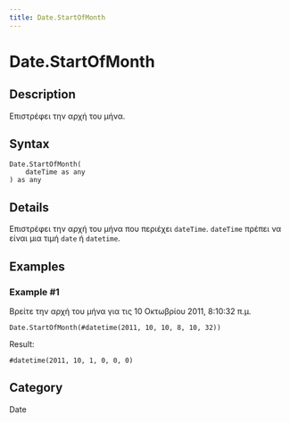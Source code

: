 ```yaml
---
title: Date.StartOfMonth
---
```


# Date.StartOfMonth


## Description

Επιστρέφει την αρχή του μήνα.


## Syntax

```powerquery
Date.StartOfMonth(
    dateTime as any
) as any
```


## Details

Επιστρέφει την αρχή του μήνα που περιέχει <code>dateTime</code>.    <code>dateTime</code> πρέπει να είναι μια τιμή <code>date</code> ή <code>datetime</code>.


## Examples

### Example #1 
Βρείτε την αρχή του μήνα για τις 10 Οκτωβρίου 2011, 8:10:32 π.μ.
```powerquery
Date.StartOfMonth(#datetime(2011, 10, 10, 8, 10, 32))
```

Result: 
```powerquery
#datetime(2011, 10, 1, 0, 0, 0)
```




## Category
Date
